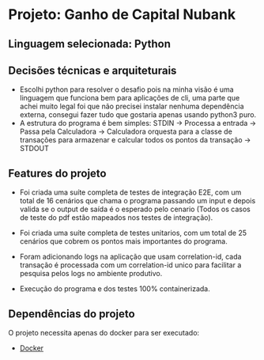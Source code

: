 # Projeto: Ganho de Capital Nubank

## Linguagem selecionada: Python

## Decisões técnicas e arquiteturais
* Escolhi python para resolver o desafio pois na minha visão é uma linguagem que 
funciona bem para aplicações de cli, uma parte que achei muito legal foi que não
precisei instalar nenhuma dependência externa, consegui fazer tudo que gostaria apenas
usando python3 puro.
* A estrutura do programa é bem simples: STDIN -> Processa a entrada -> Passa pela Calculadora -> Calculadora orquesta para a classe de transações para armazenar e calcular todos os pontos da transação -> STDOUT

## Features do projeto
* Foi criada uma suíte completa de testes de integração E2E, com um total de 16 cenários que chama o programa passando um input e depois valida se o output de saída é o esperado pelo cenario (Todos os casos de teste do pdf estão mapeados nos testes de integração).

* Foi criada uma suíte completa de testes unitarios, com um total de 25 cenários que cobrem os pontos mais importantes do programa.

* Foram adicionando logs na aplicação que usam correlation-id, cada transação é processada com um
correlation-id unico para facilitar a pesquisa pelos logs no ambiente produtivo.

* Execução do programa e dos testes 100% containerizada.

## Dependências do projeto

O projeto necessita apenas do docker para ser executado:

- [Docker](https://www.docker.com/get-started)


